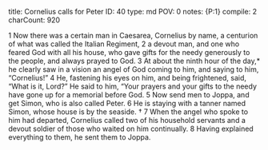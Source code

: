 title:          Cornelius calls for Peter
ID:             40
type:           md
POV:            0
notes:          {P:1}
compile:        2
charCount:      920


 1 Now there was a certain man in Caesarea, Cornelius by name, a centurion of what was called the Italian Regiment, 2 a devout man, and one who feared God with all his house, who gave gifts for the needy generously to the people, and always prayed to God. 3 At about the ninth hour of the day,* he clearly saw in a vision an angel of God coming to him, and saying to him, “Cornelius!”
4 He, fastening his eyes on him, and being frightened, said, “What is it, Lord?”
He said to him, “Your prayers and your gifts to the needy have gone up for a memorial before God. 5 Now send men to Joppa, and get Simon, who is also called Peter. 6 He is staying with a tanner named Simon, whose house is by the seaside. †
7 When the angel who spoke to him had departed, Cornelius called two of his household servants and a devout soldier of those who waited on him continually. 8 Having explained everything to them, he sent them to Joppa.